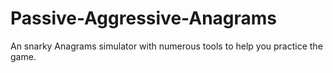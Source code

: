 # Passive-Aggressive-Anagrams
An snarky Anagrams simulator with numerous tools to help you practice the game.
